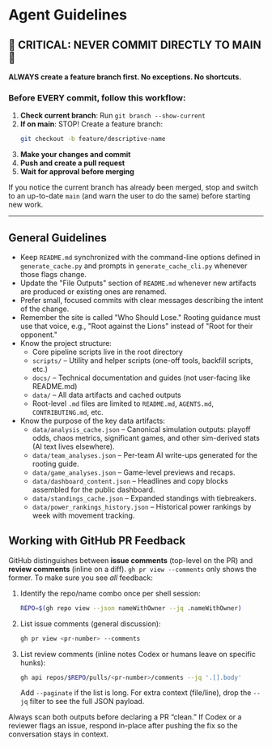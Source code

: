 # Agent Guidelines

## 🚨 CRITICAL: NEVER COMMIT DIRECTLY TO MAIN 🚨

**ALWAYS create a feature branch first. No exceptions. No shortcuts.**

### Before EVERY commit, follow this workflow:

1. **Check current branch**: Run `git branch --show-current`
2. **If on main**: STOP! Create a feature branch:
   ```bash
   git checkout -b feature/descriptive-name
   ```
3. **Make your changes and commit**
4. **Push and create a pull request**
5. **Wait for approval before merging**

If you notice the current branch has already been merged, stop and switch to an up-to-date `main` (and warn the user to do the same) before starting new work.

---

## General Guidelines

- Keep `README.md` synchronized with the command-line options defined in `generate_cache.py` and prompts in `generate_cache_cli.py` whenever those flags change.
- Update the "File Outputs" section of `README.md` whenever new artifacts are produced or existing ones are renamed.
- Prefer small, focused commits with clear messages describing the intent of the change.
- Remember the site is called "Who Should Lose." Rooting guidance must use that voice, e.g., "Root against the Lions" instead of "Root for their opponent."
- Know the project structure:
  - Core pipeline scripts live in the root directory
  - `scripts/` – Utility and helper scripts (one-off tools, backfill scripts, etc.)
  - `docs/` – Technical documentation and guides (not user-facing like README.md)
  - `data/` – All data artifacts and cached outputs
  - Root-level `.md` files are limited to `README.md`, `AGENTS.md`, `CONTRIBUTING.md`, etc.
- Know the purpose of the key data artifacts:
  - `data/analysis_cache.json` – Canonical simulation outputs: playoff odds, chaos metrics, significant games, and other sim-derived stats (AI text lives elsewhere).
  - `data/team_analyses.json` – Per-team AI write-ups generated for the rooting guide.
  - `data/game_analyses.json` – Game-level previews and recaps.
  - `data/dashboard_content.json` – Headlines and copy blocks assembled for the public dashboard.
  - `data/standings_cache.json` – Expanded standings with tiebreakers.
  - `data/power_rankings_history.json` – Historical power rankings by week with movement tracking.

## Working with GitHub PR Feedback

GitHub distinguishes between **issue comments** (top-level on the PR) and **review comments** (inline on a diff). `gh pr view --comments` only shows the former. To make sure you see *all* feedback:

1. Identify the repo/name combo once per shell session:
   ```bash
   REPO=$(gh repo view --json nameWithOwner --jq .nameWithOwner)
   ```
2. List issue comments (general discussion):
   ```bash
   gh pr view <pr-number> --comments
   ```
3. List review comments (inline notes Codex or humans leave on specific hunks):
   ```bash
   gh api repos/$REPO/pulls/<pr-number>/comments --jq '.[].body'
   ```
   Add `--paginate` if the list is long. For extra context (file/line), drop the `--jq` filter to see the full JSON payload.

Always scan both outputs before declaring a PR “clean.” If Codex or a reviewer flags an issue, respond in-place after pushing the fix so the conversation stays in context.
